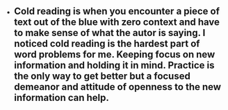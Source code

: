 - Cold reading is when you encounter a piece of text out of the blue with zero context and have to make sense of what the autor is saying. I noticed cold reading is the hardest part of word problems for me. Keeping focus on new information and holding it in mind. Practice is the only way to get better but a focused demeanor and attitude of openness to the new information can help.
	-